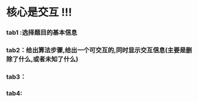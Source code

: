 # 核心是交互 !!!

### tab1 :选择题目的基本信息
### tab2：给出算法步骤,给出一个可交互的,同时显示交互信息(主要是删除了什么,或者未知了什么)
### tab3：
### tab4: